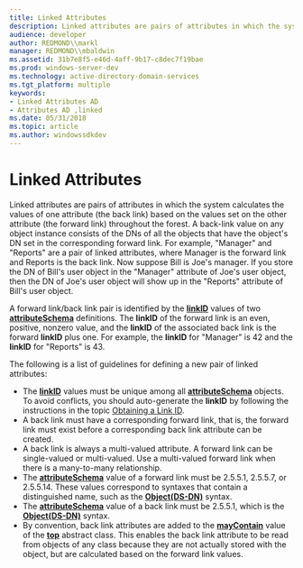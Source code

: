 ```yaml
---
title: Linked Attributes
description: Linked attributes are pairs of attributes in which the system calculates the values of one attribute (the back link) based on the values set on the other attribute (the forward link) throughout the forest.
audience: developer
author: REDMOND\\markl
manager: REDMOND\\mbaldwin
ms.assetid: 31b7e8f5-e46d-4aff-9b17-c8dec7f19bae
ms.prod: windows-server-dev
ms.technology: active-directory-domain-services
ms.tgt_platform: multiple
keywords:
- Linked Attributes AD
- Attributes AD ,linked
ms.date: 05/31/2018
ms.topic: article
ms.author: windowssdkdev
---
```


# Linked Attributes

Linked attributes are pairs of attributes in which the system calculates the values of one attribute (the back link) based on the values set on the other attribute (the forward link) throughout the forest. A back-link value on any object instance consists of the DNs of all the objects that have the object's DN set in the corresponding forward link. For example, "Manager" and "Reports" are a pair of linked attributes, where Manager is the forward link and Reports is the back link. Now suppose Bill is Joe's manager. If you store the DN of Bill's user object in the "Manager" attribute of Joe's user object, then the DN of Joe's user object will show up in the "Reports" attribute of Bill's user object.

A forward link/back link pair is identified by the [**linkID**](https://msdn.microsoft.com/library/ms676831) values of two [**attributeSchema**](https://msdn.microsoft.com/library/ms680969) definitions. The **linkID** of the forward link is an even, positive, nonzero value, and the **linkID** of the associated back link is the forward **linkID** plus one. For example, the **linkID** for "Manager" is 42 and the **linkID** for "Reports" is 43.

The following is a list of guidelines for defining a new pair of linked attributes:

-   The [**linkID**](https://msdn.microsoft.com/library/ms676831) values must be unique among all [**attributeSchema**](https://msdn.microsoft.com/library/ms680969) objects. To avoid conflicts, you should auto-generate the **linkID** by following the instructions in the topic [Obtaining a Link ID](obtaining-a-link-id.md).
-   A back link must have a corresponding forward link, that is, the forward link must exist before a corresponding back link attribute can be created.
-   A back link is always a multi-valued attribute. A forward link can be single-valued or multi-valued. Use a multi-valued forward link when there is a many-to-many relationship.
-   The [**attributeSchema**](https://msdn.microsoft.com/library/ms680969) value of a forward link must be 2.5.5.1, 2.5.5.7, or 2.5.5.14. These values correspond to syntaxes that contain a distinguished name, such as the [**Object(DS-DN)**](https://msdn.microsoft.com/library/ms684431) syntax.
-   The [**attributeSchema**](https://msdn.microsoft.com/library/ms680969) value of a back link must be 2.5.5.1, which is the [**Object(DS-DN)**](https://msdn.microsoft.com/library/ms684431) syntax.
-   By convention, back link attributes are added to the [**mayContain**](https://msdn.microsoft.com/library/ms677072) value of the [**top**](https://msdn.microsoft.com/library/ms683975) abstract class. This enables the back link attribute to be read from objects of any class because they are not actually stored with the object, but are calculated based on the forward link values.

 

 




